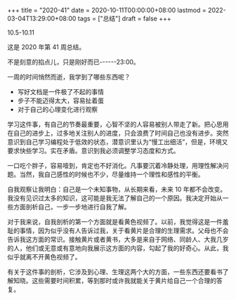 +++
title = "2020-41"
date = 2020-10-11T00:00:00+08:00
lastmod = 2022-03-04T13:29:00+08:00
tags = ["总结"]
draft = false
+++

10.5-10.11

这是 2020 年第 41 周总结。

不是刻意的掐点儿，只是刚好而已------23:00。

一周的时间悄然而逝，我学到了哪些东西呢？

-   写好文档是一件极了不起的事情
-   步子不能迈得太大，容易扯着蛋
-   对于自己的心理变化进行观察

学习这件事，有自己的节奏最重要，心智不坚的人容易被别人带走了新。把心思用在自己的进步上，过多地关注别人的进度，只会浪费了时间自己也没有进步。突然意识到自己学习编程处于低效的状态，潜意识里认为“慢工出细活”，但是，环境又要求快些学习。实在矛盾。意识到我必须调整学习态度和方式。

一口吃个胖子，容易噎到，肯定也不好消化。凡事要沉着冷静处理，用理性解决问题。当然，我自己感性的时候也不少，尽量维持一个理性和感性的平衡。

自我观察让我明白：自己是一个未知事物，从长期来看，未来 10
年都不会改变。我没有见识过太多的知识，这可能是我无法了解自己的一个原因。我决定开始从一些方面剖析自己，一步一步地进行自我了解。

对于我来说，自我剖析的第一个方面就是看黄色视频了。以前，我觉得这是一件羞耻的事情，因为似乎没有人告诉过我，关于看黄片是合理的生理需求。父母也不会告诉我这方面的常识。接触黄片或者黄书，大多是来自于网络、同龄人、大我几岁的人，他们或无意或有意地向我展示这方面的内容，勾起了我的好奇心。从此，我似乎就离不开黄色视频了。

有关于这件事的剖析，它涉及到心理、生理这两个大的方面，一些东西还要看书了解知晓。这些需要时间积累，等到那时或许我就能关于黄片给自己一个合理的答复。